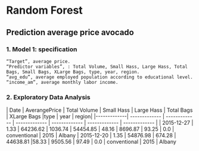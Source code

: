 # Random Forest

## Prediction average price avocado

### 1. Model 1: specification

	“Target”, average price.
	“Predictor variables”, : Total Volume, Small Hass, Large Hass, Total Bags, Small Bags, XLarge Bags, type, year, region.
	“avg_edu”, average employed population according to educational level. 
	“income_am”, average monthly labor income.
  
### 2. Exploratory Data Analysis
| Date | AverangePrice | Total Volume | Small Hass | Large Hass | Total Bags | XLarge Bags |type | year | region|
|-------------| ------------- | ------------- | ------------- | ------------- | ------------- | ------------- |
| 2015-12-27 | 1.33  | 64236.62  | 1036.74  | 54454.85 | 48.16  | 8696.87  | 93.25 | 0.0 | conventional	| 2015	| Albany
| 2015-12-20 | 1.35  | 54876.98  | 674.28  | 44638.81	  |58.33  | 9505.56	  | 97.49 |	0.0	 | conventional	| 2015	| Albany


